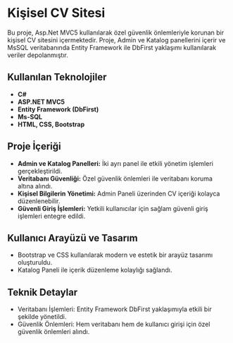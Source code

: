 # Kişisel CV Sitesi

Bu proje, Asp.Net MVC5 kullanılarak özel güvenlik önlemleriyle korunan bir kişisel CV sitesini içermektedir. Proje, Admin ve Katalog panellerini içerir ve MsSQL veritabanında Entity Framework ile DbFirst yaklaşımı kullanılarak veriler depolanmıştır.

## Kullanılan Teknolojiler

- **C#**
- **ASP.NET MVC5**
- **Entity Framework (DbFirst)**
- **Ms-SQL**
- **HTML, CSS, Bootstrap**

## Proje İçeriği

- **Admin ve Katalog Panelleri:** İki ayrı panel ile etkili yönetim işlemleri gerçekleştirildi.
- **Veritabanı Güvenliği:** Özel güvenlik önlemleri ile veritabanı koruma altına alındı.
- **Kişisel Bilgilerin Yönetimi:** Admin Paneli üzerinden CV içeriği kolayca düzenlenebilir.
- **Güvenli Giriş İşlemleri:** Yetkili kullanıcılar için sağlam güvenli giriş işlemleri entegre edildi.

## Kullanıcı Arayüzü ve Tasarım

- Bootstrap ve CSS kullanılarak modern ve estetik bir arayüz tasarımı oluşturuldu.
- Katalog Paneli ile içerik düzenleme kolaylığı sağlandı.

## Teknik Detaylar

- Veritabanı İşlemleri: Entity Framework DbFirst yaklaşımıyla etkili bir şekilde yönetildi.
- Güvenlik Önlemleri: Hem veritabanı hem de kullanıcı girişi için özel güvenlik önlemleri alındı.
